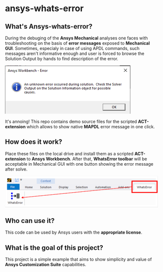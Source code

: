 # ansys-whats-error
## What's Ansys-whats-error?
During the debuging of the **Ansys Mechanical** analyses one faces with troubleshooting on the basis of **error messages** exposed to **Mechanical GUI**. Sometimes, especialy in case of using APDL commands, such messages aren't informative enough and user is forced to browse the Solution Output by hands to find description of the error.

![Error message image](https://github.com/da-fedin/Ansys-whats-error/blob/main/WhatsError%20v1/WhatsError/images/message.PNG)

It's annoing! This repo contains demo source files for the scripted **ACT-extension** which allows to show native **MAPDL** error message in one click.
## How does it work?
Place these files on the local drive and install them as a scripted **ACT-extension** to **Ansys Workbench**. After that, **WhatsError toolbar** will be acceptable in Mechanical GUI with one button showing the error message after solve.

![bar image](https://github.com/da-fedin/Ansys-whats-error/blob/main/WhatsError%20v1/WhatsError/images/bar.PNG)

## Who can use it?
This code can be used by Ansys users with the **appropriate license**.
## What is the goal of this project?
This project is a simple example that aims to show simplicity and value of **Ansys Customization Suite** capabilities.
